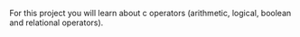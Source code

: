 For this project you will learn about c operators (arithmetic, logical, boolean and relational operators). 
